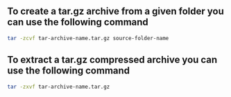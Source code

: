 ## To create a tar.gz archive from a given folder you can use the following command
```bash
tar -zcvf tar-archive-name.tar.gz source-folder-name
```

## To extract a tar.gz compressed archive you can use the following command
```bash
tar -zxvf tar-archive-name.tar.gz
```
